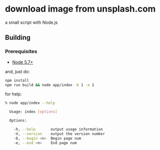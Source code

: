 # download image from unsplash.com

a small script with Node.js 

## Building

### Prerequisites
* [Node 5.7+](https://nodejs.org)

and, just do:

```sh
npm install
npm run build && node app/index -b 1 -e 1
```

for help:

```sh
% node app/index --help

  Usage: index [options]

  Options:

    -h, --help       output usage information
    -V, --version    output the version number
    -b, --begin <n>  Begin page num
    -e, --end <n>    End page num

```
